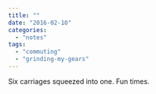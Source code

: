 ```yaml
---
title: ""
date: "2016-02-10"
categories: 
  - "notes"
tags: 
  - "commuting"
  - "grinding-my-gears"
---
```


Six carriages squeezed into one. Fun times.
